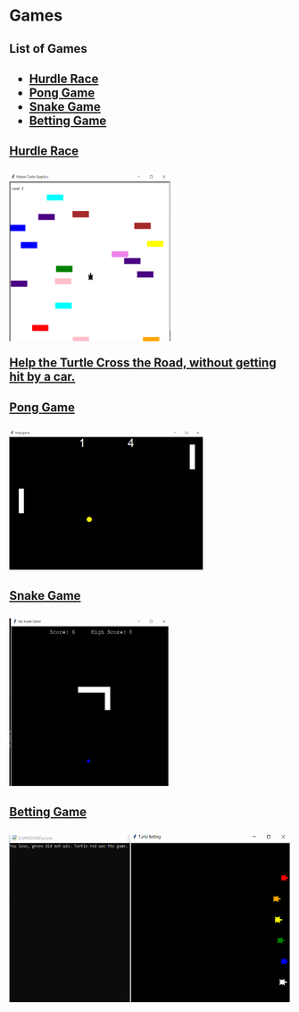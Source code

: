 # Games

<h2>List of Games<h2>
  <ul>
  <li><a href="#hurdle">Hurdle Race</li>
   <li><a href="#pong">Pong Game</li>
   <li><a href="#snake">Snake Game</li>
   <li><a href="#bet">Betting Game</li>
  </ul>
<h4 id="hurdle"> Hurdle Race</h4>
<img src="Hurdle Race/Hurdle_Race.png" height="300">
<p>Help the Turtle Cross the Road, without getting hit by a car.</p>

<h4 id="pong"> Pong Game</h4>
<img src="Hit the Ball/Hit_the_ball.png" height="250">
<h4 id="snake"> Snake Game</h4>
<img src="Snake Game/Snake Game.png" height="300">
<h4 id="bet"> Betting Game</h4>
<img src="Try a Bet/Betting.png" height="300">
